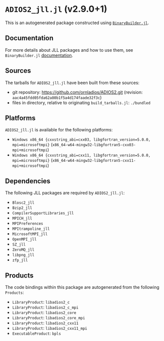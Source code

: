 # `ADIOS2_jll.jl` (v2.9.0+1)

This is an autogenerated package constructed using [`BinaryBuilder.jl`](https://github.com/JuliaPackaging/BinaryBuilder.jl).

## Documentation

For more details about JLL packages and how to use them, see `BinaryBuilder.jl` [documentation](https://docs.binarybuilder.org/stable/jll/).

## Sources

The tarballs for `ADIOS2_jll.jl` have been built from these sources:

* git repository: https://github.com/ornladios/ADIOS2.git (revision: `aac4a45fdd05fda62a80b1f5a4d174faade32f3c`)
* files in directory, relative to originating `build_tarballs.jl`: `./bundled`

## Platforms

`ADIOS2_jll.jl` is available for the following platforms:

* `Windows x86_64 {cxxstring_abi=cxx03, libgfortran_version=5.0.0, mpi=microsoftmpi}` (`x86_64-w64-mingw32-libgfortran5-cxx03-mpi+microsoftmpi`)
* `Windows x86_64 {cxxstring_abi=cxx11, libgfortran_version=5.0.0, mpi=microsoftmpi}` (`x86_64-w64-mingw32-libgfortran5-cxx11-mpi+microsoftmpi`)

## Dependencies

The following JLL packages are required by `ADIOS2_jll.jl`:

* `Blosc2_jll`
* `Bzip2_jll`
* `CompilerSupportLibraries_jll`
* `MPICH_jll`
* `MPIPreferences`
* `MPItrampoline_jll`
* `MicrosoftMPI_jll`
* `OpenMPI_jll`
* `SZ_jll`
* `ZeroMQ_jll`
* `libpng_jll`
* `zfp_jll`

## Products

The code bindings within this package are autogenerated from the following `Products`:

* `LibraryProduct`: `libadios2_c`
* `LibraryProduct`: `libadios2_c_mpi`
* `LibraryProduct`: `libadios2_core`
* `LibraryProduct`: `libadios2_core_mpi`
* `LibraryProduct`: `libadios2_cxx11`
* `LibraryProduct`: `libadios2_cxx11_mpi`
* `ExecutableProduct`: `bpls`
